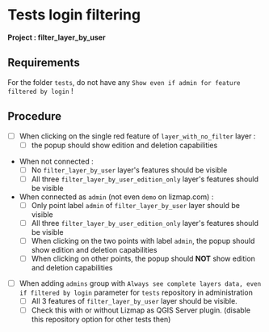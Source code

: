 # Tests login filtering

**Project : filter_layer_by_user**

## Requirements

For the folder `tests`, do not have any `Show even if admin for feature filtered by login` !

## Procedure

* [ ] When clicking on the single red feature of `layer_with_no_filter` layer :
  * [ ] the popup should show edition and deletion capabilities

* When not connected :
    * [ ] No `filter_layer_by_user` layer's features should be visible
    * [ ] All three `filter_layer_by_user_edition_only` layer's features should be visible

* When connected as `admin` (not even `demo` on lizmap.com) :
    * [ ] Only point label `admin` of `filter_layer_by_user` layer should be visible
    * [ ] All three `filter_layer_by_user_edition_only` layer's features should be visible
    * [ ] When clicking on the two points with label `admin`, the popup should show edition and deletion capabilities
    * [ ] When clicking on other points, the popup should **NOT** show edition and deletion capabilities

* [ ] When adding `admins` group with `Always see complete layers data, even if filtered by login` parameter for `tests` repository in administration
  * [ ] All 3 features of `filter_layer_by_user` layer should be visible.
  * [ ] Check this with or without Lizmap as QGIS Server plugin. (disable this repository option for other tests then)
